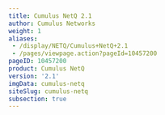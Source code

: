 ```yaml
---
title: Cumulus NetQ 2.1
author: Cumulus Networks
weight: 1
aliases:
 - /display/NETQ/Cumulus+NetQ+2.1
 - /pages/viewpage.action?pageId=10457200
pageID: 10457200
product: Cumulus NetQ
version: '2.1'
imgData: cumulus-netq
siteSlug: cumulus-netq
subsection: true
---
```


